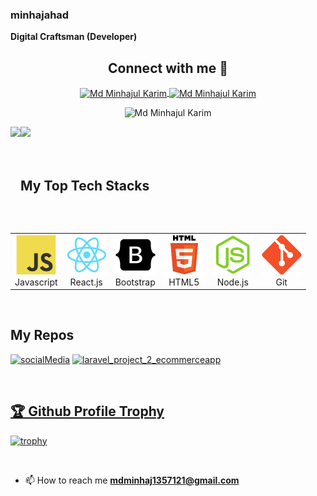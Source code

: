 ### minhajahad


**Digital Craftsman (Developer)** 

<h2 align="center">Connect with me 🚀</h2>

<p align="center">
  <a href="https://www.linkedin.com/in/md-minhajul-karim-minhajahad" target="blank">
    <img align="center" src="https://img.icons8.com/color/48/000000/linkedin-circled.png" alt="Md Minhajul Karim" height="40" width="40" />
  </a>
  <a href="https://www.facebook.com/mmka.ahad.3" target="blank">
    <img align="center" src="https://img.icons8.com/fluent/48/000000/facebook-new.png" alt="Md Minhajul Karim" height="40" width="40" />
  </a>
</p>

<p align="center">
  <img src="https://visitor-badge.laobi.icu/badge?page_id=minhajahad" alt="Md Minhajul Karim" />
</p>

<div>
  <img height="170" align="left" src="https://github-readme-stats-sigma-five.vercel.app/api?username=minhajahad&count_private=true&include_all_commits=true&theme=highcontrast&bg_color=0,000000,130F40" />
  
  <img src="https://github-readme-stats-sigma-five.vercel.app/api/top-langs/?username=minhajahad&layout=compact&theme=highcontrast&bg_color=0,000000,130F40&margin-w=200" />
</div>
<br>
<br>

<h2>My Top Tech Stacks</h2>
<table>
  <tr>
    <td align="center">
      <img alt="javascript" height=64px src="https://raw.githubusercontent.com/devicons/devicon/master/icons/javascript/javascript-original.svg">
      <br>Javascript
    </td>
    <td align="center">
      <img alt="react" height=64px src="https://raw.githubusercontent.com/devicons/devicon/master/icons/react/react-original.svg">
      <br>React.js
    </td>
    <td align="center">
      <img alt="bootstrap" height=64px src="https://raw.githubusercontent.com/devicons/devicon/master/icons/bootstrap/bootstrap-plain.svg">
      <br>Bootstrap
    </td>
    <td align="center">
      <img alt="html5" height=64px src="https://raw.githubusercontent.com/devicons/devicon/master/icons/html5/html5-original-wordmark.svg">
      <br>HTML5
    </td>
    <td align="center">
      <img alt="nodejs" height=64px src="https://raw.githubusercontent.com/devicons/devicon/master/icons/nodejs/nodejs-original.svg">
      <br>Node.js
    </td>
    <td align="center">
      <img alt="git" height=64px src="https://raw.githubusercontent.com/devicons/devicon/master/icons/git/git-original.svg">
      <br>Git
    </td>
  </tr>
</table>

<br/>

<h2>My Repos</h2>

[![socialMedia](https://github-readme-stats-sigma-five.vercel.app/api/pin/?username=minhajahad&repo=socialMedia&show_owner=true)](https://github.com/minhajahad/socialMedia)
[![laravel_project_2_ecommerceapp](https://github-readme-stats-sigma-five.vercel.app/api/pin/?username=minhajahad&repo=laravel_project_2_ecommerceapp&show_owner=true)](https://github.com/minhajahad/laravel_project_2_ecommerceapp)

<br />

<a href="https://github.com/minhajahad/github-profile-trophy">
   <h2>🏆 Github Profile Trophy</h2>
</a>

[![trophy](https://github-profile-trophy.vercel.app/?username=minhajahad&theme=juicyfresh&no-frame=true&no-bg=true&margin-w=100)](https://github.com/ryo-ma/github-profile-trophy)

<br>

- 📫 How to reach me **mdminhaj1357121@gmail.com**


<!--
**minhajahad/minhajahad** is a ✨ _special_ ✨ repository because its `README.md` (this file) appears on your GitHub profile.

Here are some ideas to get you started:

- 🔭 I’m currently working on ...
- 🌱 I’m currently learning ...
- 👯 I’m looking to collaborate on ...
- 🤔 I’m looking for help with ...
- 💬 Ask me about ...
- 📫 How to reach me: ...
- 😄 Pronouns: ...
- ⚡ Fun fact: ...
-->
